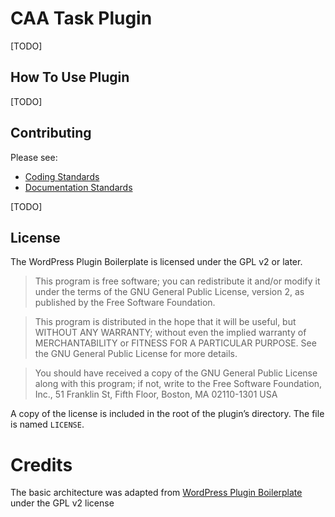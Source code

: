 # CAA Task Plugin

[TODO]

## How To Use Plugin

[TODO]

## Contributing

Please see:
* [Coding Standards](http://codex.wordpress.org/WordPress_Coding_Standards)
* [Documentation Standards](https://make.wordpress.org/core/handbook/best-practices/inline-documentation-standards/php/)

[TODO]

## License

The WordPress Plugin Boilerplate is licensed under the GPL v2 or later.

> This program is free software; you can redistribute it and/or modify it under the terms of the GNU General Public License, version 2, as published by the Free Software Foundation.

> This program is distributed in the hope that it will be useful, but WITHOUT ANY WARRANTY; without even the implied warranty of MERCHANTABILITY or FITNESS FOR A PARTICULAR PURPOSE. See the GNU General Public License for more details.

> You should have received a copy of the GNU General Public License along with this program; if not, write to the Free Software Foundation, Inc., 51 Franklin St, Fifth Floor, Boston, MA 02110-1301 USA

A copy of the license is included in the root of the plugin’s directory. The file is named `LICENSE`.

# Credits

The basic architecture was adapted from [WordPress Plugin Boilerplate](https://github.com/DevinVinson/WordPress-Plugin-Boilerplate) under the GPL v2 license